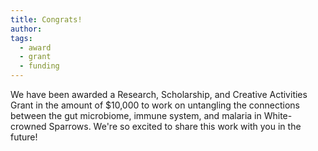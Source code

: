 ```yaml
---
title: Congrats!
author: 
tags:
  - award
  - grant
  - funding
---
```


We have been awarded a Research, Scholarship, and Creative Activities Grant in the amount of $10,000 to work on untangling the connections between the gut microbiome, immune system, and malaria in White-crowned Sparrows. We're so excited to share this work with you in the future!
